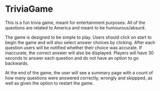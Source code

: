# TriviaGame
This is a fun trivia game, meant for entertainment purposes. All of the questions are related to America and meant to be humourous/absurd. 

The game is designed to be simple to play. Users should click on start to begin the game and will also select answer choices by clicking. After each question users will be notified whether their choice was accurate. If inaccurate, the correct answer will also be displayed. Players will have 30 seconds to answer each question and do not have an option to go backwards. 

At the end of the game, the user will see a summary page with a count of how many questions were answered correctly, wrongly and skippped, as well as given the option to restart the game. 